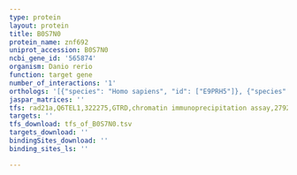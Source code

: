 ```yaml
---
type: protein
layout: protein
title: B0S7N0
protein_name: znf692
uniprot_accession: B0S7N0
ncbi_gene_id: '565874'
organism: Danio rerio
function: target gene
number_of_interactions: '1'
orthologs: '[{"species": "Homo sapiens", "id": ["E9PRH5"]}, {"species": "Mus musculus", "id": ["<a href=\"/protein/q3u381\">Q3U381</a>"]}, {"species": "Rattus norvegicus", "id": ["A0A0G2K2F5"]}, {"species": "Drosophila melanogaster", "id": ["<a href=\"/protein/q9vef1\">Q9VEF1</a>"]}]'
jaspar_matrices: ''
tfs: rad21a,Q6TEL1,322275,GTRD,chromatin immunoprecipitation assay,27924024%5Buid%5D,No
targets: ''
tfs_download: tfs_of_B0S7N0.tsv
targets_download: ''
bindingSites_download: ''
binding_sites_ls: ''

---
```

